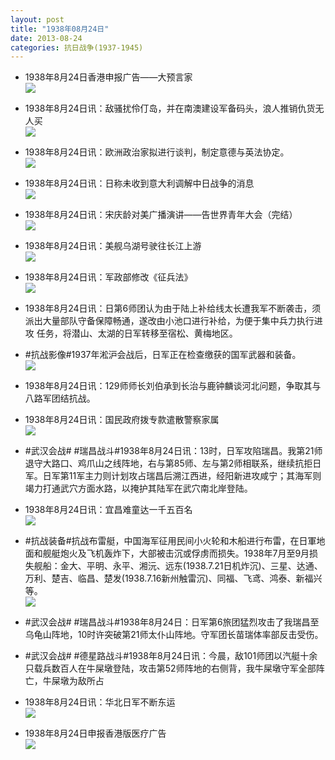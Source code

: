 ```yaml
---
layout: post
title: "1938年08月24日"
date: 2013-08-24
categories: 抗日战争(1937-1945)
---
```


<meta name="referrer" content="no-referrer" />

- 1938年8月24日香港申报广告——大预言家 <br/><img src="https://ww1.sinaimg.cn/large/aca367d8jw1e7y5hrktalj204b0dhdg9.jpg" />

- 1938年8月24日讯：敌骚扰伶仃岛，并在南澳建设军备码头，浪人推销仇货无人买 <br/><img src="https://ww4.sinaimg.cn/large/aca367d8jw1e7y3rgionej209016aadm.jpg" />

- 1938年8月24日讯：欧洲政治家拟进行谈判，制定意德与英法协定。 <br/><img src="https://ww4.sinaimg.cn/large/aca367d8jw1e7y213bt9jj204j0pn75f.jpg" />

- 1938年8月24日讯：日称未收到意大利调解中日战争的消息 <br/><img src="https://ww3.sinaimg.cn/large/aca367d8jw1e7y0cnu0a1j20d106awfc.jpg" />

- 1938年8月24日讯：宋庆龄对美广播演讲——告世界青年大会（完结） <br/><img src="https://ww3.sinaimg.cn/large/aca367d8jw1e7xyk5n78uj20c1227gud.jpg" />

- 1938年8月24日讯：美舰乌湖号驶往长江上游 <br/><img src="https://ww3.sinaimg.cn/large/aca367d8jw1e7xwtte6z4j205y06ndg3.jpg" />

- 1938年8月24日讯：军政部修改《征兵法》 <br/><img src="https://ww1.sinaimg.cn/large/aca367d8jw1e7xv3g9s99j207006a3yr.jpg" />

- 1938年8月24日讯：日第6师团认为由于陆上补给线太长遭我军不断袭击，须派出大量部队守备保障畅通，遂改由小池口进行补给，为便于集中兵力执行进攻 任务，将潜山、太湖的日军转移至宿松、黄梅地区。 

- #抗战影像#1937年淞沪会战后，日军正在检查缴获的国军武器和装备。 <br/><img src="https://ww2.sinaimg.cn/large/aca367d8jw1e7xrcknewpj20c50h376k.jpg" />

- 1938年8月24日讯：129师师长刘伯承到长治与鹿钟麟谈河北问题，争取其与八路军团结抗战。 

- 1938年8月24日讯：国民政府拨专款遣散警察家属 <br/><img src="https://ww2.sinaimg.cn/large/aca367d8jw1e7xo5mm4e6j204o06j3yn.jpg" />

- #武汉会战# #瑞昌战斗#1938年8月24日讯：13时，日军攻陷瑞昌。我第21师退守大路口、鸡爪山之线阵地，右与第85师、左与第2师相联系，继续抗拒日军。日军第11军主力则计划攻占瑞昌后溯江西进，经阳新进攻咸宁；其海军则竭力打通武穴方面水路，以掩护其陆军在武穴南北岸登陆。 

- 1938年8月24日讯：宜昌难童达一千五百名 <br/><img src="https://ww4.sinaimg.cn/large/aca367d8jw1e7xmh5dggmj206q0diwf5.jpg" />

- #抗战装备#抗战布雷艇，中国海军征用民间小火轮和木船进行布雷，在日軍地面和舰艇炮火及飞机轰炸下，大部被击沉或俘虏而损失。1938年7月至9月损失舰船：金大、平明、永平、湘沅、远东(1938.7.21日机炸沉)、三星、达通、万利、楚吉、临昌、楚发(1938.7.16新州触雷沉)、同福、飞鸢、鸿泰、新福兴等。 <br/><img src="https://ww1.sinaimg.cn/large/aca367d8jw1e7xkesbzhcj20bo0e2jsb.jpg" />

- #武汉会战# #瑞昌战斗#1938年8月24日：日军第6旅团猛烈攻击了我瑞昌至乌龟山阵地，10时许突破第21师太仆山阵地。守军团长苗瑞体率部反击受伤。 

- #武汉会战# #德星路战斗#1938年8月24日讯：今晨，敌101师团以汽艇十余只载兵数百人在牛屎墩登陆，攻击第52师阵地的右侧背，我牛屎墩守军全部阵亡，牛屎墩为敌所占 

- 1938年8月24日讯：华北日军不断东运 <br/><img src="https://ww3.sinaimg.cn/large/aca367d8jw1e7xh7za37sj207w06faae.jpg" />

- 1938年8月24日申报香港版医疗广告 <br/><img src="https://ww4.sinaimg.cn/large/aca367d8jw1e7xfhk80kmj209n0m0q4p.jpg" />

